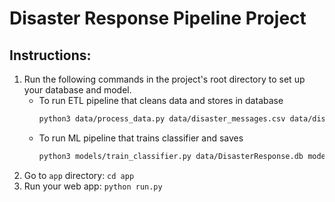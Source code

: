 # Disaster Response Pipeline Project

## Instructions:
1. Run the following commands in the project's root directory to set up your database and model.
    - To run ETL pipeline that cleans data and stores in database
        ```sh
        python3 data/process_data.py data/disaster_messages.csv data/disaster_categories.csv data/DisasterResponse.db
        ```
    - To run ML pipeline that trains classifier and saves
        ```sh
        python3 models/train_classifier.py data/DisasterResponse.db models/classifier.pkl
        ```
2. Go to `app` directory: `cd app`
3. Run your web app: `python run.py`